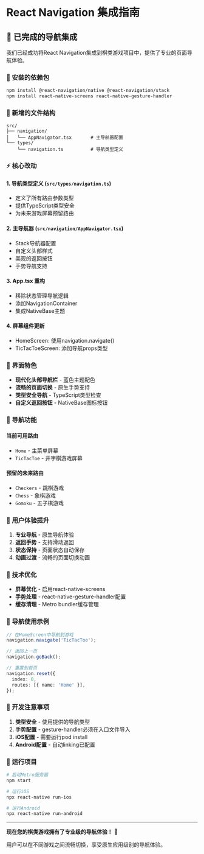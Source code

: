 # React Navigation 集成指南

## 📱 已完成的导航集成

我们已经成功将React Navigation集成到棋类游戏项目中，提供了专业的页面导航体验。

### 🔧 安装的依赖包

```bash
npm install @react-navigation/native @react-navigation/stack
npm install react-native-screens react-native-gesture-handler
```

### 📁 新增的文件结构

```
src/
├── navigation/
│   └── AppNavigator.tsx       # 主导航器配置
└── types/
    └── navigation.ts          # 导航类型定义
```

### ⚡ 核心改动

#### 1. 导航类型定义 (`src/types/navigation.ts`)
- 定义了所有路由参数类型
- 提供TypeScript类型安全
- 为未来游戏屏幕预留路由

#### 2. 主导航器 (`src/navigation/AppNavigator.tsx`)
- Stack导航器配置
- 自定义头部样式
- 美观的返回按钮
- 手势导航支持

#### 3. App.tsx 重构
- 移除状态管理导航逻辑
- 添加NavigationContainer
- 集成NativeBase主题

#### 4. 屏幕组件更新
- HomeScreen: 使用navigation.navigate()
- TicTacToeScreen: 添加导航props类型

### 🎨 界面特色

- **现代化头部导航栏** - 蓝色主题配色
- **流畅的页面切换** - 原生手势支持
- **类型安全导航** - TypeScript类型检查
- **自定义返回按钮** - NativeBase图标按钮

### 🚀 导航功能

#### 当前可用路由
- `Home` - 主菜单屏幕
- `TicTacToe` - 井字棋游戏屏幕

#### 预留的未来路由
- `Checkers` - 跳棋游戏
- `Chess` - 象棋游戏
- `Gomoku` - 五子棋游戏

### 📱 用户体验提升

1. **专业导航** - 原生导航体验
2. **返回手势** - 支持滑动返回
3. **状态保持** - 页面状态自动保存
4. **动画过渡** - 流畅的页面切换动画

### 🔧 技术优化

- **屏幕优化** - 启用react-native-screens
- **手势处理** - react-native-gesture-handler配置
- **缓存清理** - Metro bundler缓存管理

### 🎯 导航使用示例

```typescript
// 在HomeScreen中导航到游戏
navigation.navigate('TicTacToe');

// 返回上一页
navigation.goBack();

// 重置到首页
navigation.reset({
  index: 0,
  routes: [{ name: 'Home' }],
});
```

### 📝 开发注意事项

1. **类型安全** - 使用提供的导航类型
2. **手势配置** - gesture-handler必须在入口文件导入
3. **iOS配置** - 需要运行pod install
4. **Android配置** - 自动linking已配置

### 🚀 运行项目

```bash
# 启动Metro服务器
npm start

# 运行iOS
npx react-native run-ios

# 运行Android  
npx react-native run-android
```

---

**现在您的棋类游戏拥有了专业级的导航体验！** 🎉

用户可以在不同游戏之间流畅切换，享受原生应用级别的导航体验。 